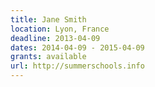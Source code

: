```yaml
---
title: Jane Smith
location: Lyon, France
deadline: 2013-04-09
dates: 2014-04-09 - 2015-04-09
grants: available
url: http://summerschools.info
---
```

